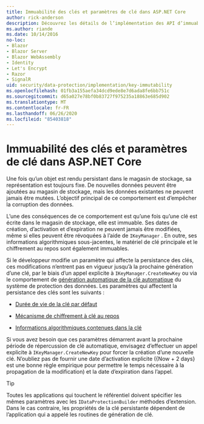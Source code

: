 ```yaml
---
title: Immuabilité des clés et paramètres de clé dans ASP.NET Core
author: rick-anderson
description: Découvrez les détails de l’implémentation des API d’immuabilité de la clé de protection des données ASP.NET Core.
ms.author: riande
ms.date: 10/14/2016
no-loc:
- Blazor
- Blazor Server
- Blazor WebAssembly
- Identity
- Let's Encrypt
- Razor
- SignalR
uid: security/data-protection/implementation/key-immutability
ms.openlocfilehash: 01fb3a155aefa34dcd9ede8e7d6ada8fe6bb751c
ms.sourcegitcommit: d65a027e78bf0b83727f975235a18863e685d902
ms.translationtype: MT
ms.contentlocale: fr-FR
ms.lasthandoff: 06/26/2020
ms.locfileid: "85403818"
---
```

# <a name="key-immutability-and-key-settings-in-aspnet-core"></a>Immuabilité des clés et paramètres de clé dans ASP.NET Core

Une fois qu’un objet est rendu persistant dans le magasin de stockage, sa représentation est toujours fixe. De nouvelles données peuvent être ajoutées au magasin de stockage, mais les données existantes ne peuvent jamais être mutées. L’objectif principal de ce comportement est d’empêcher la corruption des données.

L’une des conséquences de ce comportement est qu’une fois qu’une clé est écrite dans le magasin de stockage, elle est immuable. Ses dates de création, d’activation et d’expiration ne peuvent jamais être modifiées, même si elles peuvent être révoquées à l’aide de `IKeyManager` . En outre, ses informations algorithmiques sous-jacentes, le matériel de clé principale et le chiffrement au repos sont également immuables.

Si le développeur modifie un paramètre qui affecte la persistance des clés, ces modifications n’entrent pas en vigueur jusqu’à la prochaine génération d’une clé, par le biais d’un appel explicite à `IKeyManager.CreateNewKey` ou via le comportement de [génération automatique de la clé automatique](xref:security/data-protection/implementation/key-management#data-protection-implementation-key-management) du système de protection des données. Les paramètres qui affectent la persistance des clés sont les suivants :

* [Durée de vie de la clé par défaut](xref:security/data-protection/implementation/key-management#data-protection-implementation-key-management)

* [Mécanisme de chiffrement à clé au repos](xref:security/data-protection/implementation/key-encryption-at-rest)

* [Informations algorithmiques contenues dans la clé](xref:security/data-protection/configuration/overview#changing-algorithms-with-usecryptographicalgorithms)

Si vous avez besoin que ces paramètres démarrent avant la prochaine période de répercussion de clé automatique, envisagez d’effectuer un appel explicite à `IKeyManager.CreateNewKey` pour forcer la création d’une nouvelle clé. N’oubliez pas de fournir une date d’activation explicite ({Now + 2 days} est une bonne règle empirique pour permettre le temps nécessaire à la propagation de la modification) et la date d’expiration dans l’appel.

>[!TIP]
> Toutes les applications qui touchent le référentiel doivent spécifier les mêmes paramètres avec les `IDataProtectionBuilder` méthodes d’extension. Dans le cas contraire, les propriétés de la clé persistante dépendent de l’application qui a appelé les routines de génération de clé.
